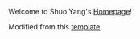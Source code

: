 Welcome to Shuo Yang's [Homepage](https://shuoyang2000.github.io)! 

Modified from this [template](https://academicpages.github.io/).

